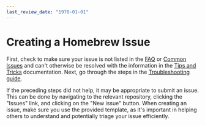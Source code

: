 ```yaml
---
last_review_date: "1970-01-01"
---
```


# Creating a Homebrew Issue

First, check to make sure your issue is not listed in the [FAQ](FAQ.md) or [Common Issues](Common-Issues.md) and can't otherwise be resolved with the information in the [Tips and Tricks](Tips-N'-Tricks.md) documentation. Next, go through the steps in the [Troubleshooting guide](Troubleshooting.md).

If the preceding steps did not help, it may be appropriate to submit an issue. This can be done by navigating to the relevant repository, clicking the "Issues" link, and clicking on the "New issue" button. When creating an issue, make sure you use the provided template, as it's important in helping others to understand and potentially triage your issue efficiently.
